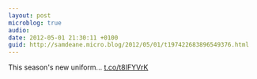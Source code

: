 ```yaml
---
layout: post
microblog: true
audio: 
date: 2012-05-01 21:30:11 +0100
guid: http://samdeane.micro.blog/2012/05/01/t197422683896549376.html
---
```

This season's new uniform... [t.co/t8IFYVrK](http://t.co/t8IFYVrK)
